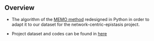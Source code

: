 ## Overview

* The algorithm of the [MEMO method](https://pubmed.ncbi.nlm.nih.gov/21908773/ "Research") redesigned in Python in order to adapt it to our dataset for the network-centric-epistasis project.

* Project dataset and codes can be found in [here](https://gitlab.com/cansuyalcin/memo "Researc0 memo") 


